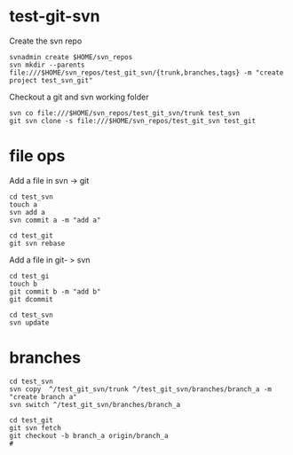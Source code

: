# test-git-svn

Create the svn repo
```
svnadmin create $HOME/svn_repos
svn mkdir --parents file:///$HOME/svn_repos/test_git_svn/{trunk,branches,tags} -m "create project test_svn_git"
```

Checkout a git and svn working folder
```
svn co file:///$HOME/svn_repos/test_git_svn/trunk test_svn
git svn clone -s file:///$HOME/svn_repos/test_git_svn test_git
```

# file ops
Add a file in svn -> git
```
cd test_svn
touch a
svn add a
svn commit a -m "add a"

cd test_git
git svn rebase
```

Add a file in git- > svn
```
cd test_gi
touch b
git commit b -m "add b"
git dcommit 

cd test_svn
svn update
```

# branches
```
cd test_svn
svn copy  ^/test_git_svn/trunk ^/test_git_svn/branches/branch_a -m "create branch a"
svn switch ^/test_git_svn/branches/branch_a

cd test_git
git svn fetch
git checkout -b branch_a origin/branch_a
#

